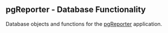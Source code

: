 ## pgReporter - Database Functionality

Database objects and functions for the [pgReporter](https://github.com/bpsbits-org/pg-reporter) application.
